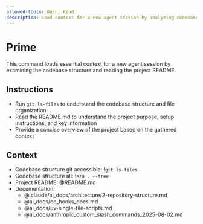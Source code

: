 ```yaml
---
allowed-tools: Bash, Read
description: Load context for a new agent session by analyzing codebase structure and README
---
```


# Prime

This command loads essential context for a new agent session by examining the codebase structure and reading the project README.

## Instructions
- Run `git ls-files` to understand the codebase structure and file organization
- Read the README.md to understand the project purpose, setup instructions, and key information
- Provide a concise overview of the project based on the gathered context

## Context
- Codebase structure git accessible: !`git ls-files`
- Codebase structure all: !`eza . --tree`
- Project README: @README.md
- Documentation:
  - @.claude/ai_docs/architecture/2-repository-structure.md
  - @ai_docs/cc_hooks_docs.md
  - @ai_docs/uv-single-file-scripts.md
  - @ai_docs/anthropic_custom_slash_commands_2025-08-02.md
